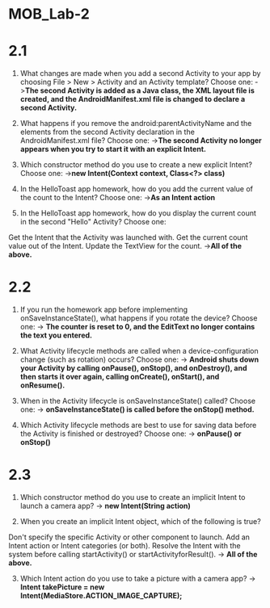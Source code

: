 # MOB_Lab-2
# 2.1
1. What changes are made when you add a second Activity to your app by choosing File > New > Activity and an Activity template? Choose one:
->**The second Activity is added as a Java class, the XML layout file is created, and the AndroidManifest.xml file is changed to declare a second Activity.**


2. What happens if you remove the android:parentActivityName and the <meta-data> elements from the second Activity declaration in the AndroidManifest.xml file? Choose one:
->**The second Activity no longer appears when you try to start it with an explicit Intent.**

  
3. Which constructor method do you use to create a new explicit Intent? Choose one:
->**new Intent(Context context, Class<?> class)**


4. In the HelloToast app homework, how do you add the current value of the count to the Intent? Choose one:
->**As an Intent action**


5. In the HelloToast app homework, how do you display the current count in the second "Hello" Activity? Choose one:

Get the Intent that the Activity was launched with.
Get the current count value out of the Intent.
Update the TextView for the count.
->**All of the above.**

# 2.2

1. If you run the homework app before implementing onSaveInstanceState(), what happens if you rotate the device? Choose one:
-> **The counter is reset to 0, and the EditText no longer contains the text you entered.**


2. What Activity lifecycle methods are called when a device-configuration change (such as rotation) occurs? Choose one:
-> **Android shuts down your Activity by calling onPause(), onStop(), and onDestroy(), and then starts it over again, calling onCreate(), onStart(), and onResume().**


3. When in the Activity lifecycle is onSaveInstanceState() called? Choose one:
-> **onSaveInstanceState() is called before the onStop() method.**


4. Which Activity lifecycle methods are best to use for saving data before the Activity is finished or destroyed? Choose one:
-> **onPause() or onStop()**

# 2.3

1. Which constructor method do you use to create an implicit Intent to launch a camera app?
-> **new Intent(String action)**


2. When you create an implicit Intent object, which of the following is true?

Don't specify the specific Activity or other component to launch.
Add an Intent action or Intent categories (or both).
Resolve the Intent with the system before calling startActivity() or startActivityforResult().
-> **All of the above.**


3. Which Intent action do you use to take a picture with a camera app?
-> **Intent takePicture = new Intent(MediaStore.ACTION_IMAGE_CAPTURE);**
